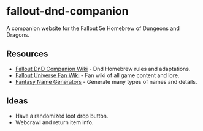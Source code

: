 # fallout-dnd-companion
A companion website for the Fallout 5e Homebrew of Dungeons and Dragons.  

## Resources
* [Fallout DnD Companion Wiki](https://www.dandwiki.com/wiki/Fallout_(5e_Campaign_Setting)) - Dnd Homebrew rules and adaptations.
* [Fallout Universe Fan Wiki](https://fallout.fandom.com/wiki/Fallout_Wiki) - Fan wiki of all game content and lore.
* [Fantasy Name Generators](https://www.fantasynamegenerators.com/apocalypse-mutant-names.php) - Generate many types of names and details.

## Ideas
* Have a randomized loot drop button.
* Webcrawl and return item info.
